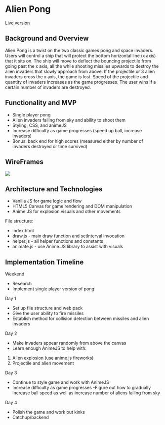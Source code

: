 # Alien Pong

[Live version](https://matthu24.github.io/alien-pong/ "Live version")


## Background and Overview 

Alien Pong is a twist on the two classic games pong and space invaders.  Users will control a ship that will protect the bottom horizontal line (x axis) that it sits on.  The ship will move to deflect the bouncing projectile from going past the x axis, all the while shooting missiles upwards to destroy the alien invaders that slowly approach from above.  If the projectile or 3 alien invaders cross the x axis, the game is lost.  Speed of the projectile and quantity of invaders increases as the game progresses.  The user wins if a certain number of invaders are destroyed.  

## Functionality and MVP

* Single player pong
* Alien invaders falling from sky and ability to shoot them 
* Styling, CSS, and animeJS
* Increase difficulty as game progresses (speed up ball, increase invaders)
* Bonus: back end for high scores (measured either by number of invaders destroyed or time survived)


## WireFrames

<img src = "https://s3-us-west-1.amazonaws.com/fullstackfiles/JSWireframe.png"/>




## Architecture and Technologies 

* Vanilla JS for game logic and flow 
* HTML5 Canvas for game rendering and DOM manipulation 
* Anime JS for explosion visuals and other movements 

File structure: 
* index.html
* draw.js - main draw function and setInterval invocation
* helper.js - all helper functions and constants
* animate.js - use Anime.JS library to assist with visuals

## Implementation Timeline 

Weekend

* Research
* Implement single player version of pong 

Day 1

* Set up file structure and web pack
* Give the user ability to fire missiles
* Establish method for collision detection between missiles and alien invaders 

Day 2

* Make invaders appear randomly from above the canvas
* Learn enough AnimeJS to help with: 
1. Alien explosion (use anime.js fireworks)
2. Projectile and alien movement 


Day 3

* Continue to style game and work with AnimeJS
* Increase difficulty as game progresses
    -Figure out how to gradually increase ball speed as well as increase number of aliens falling from sky 

Day 4

* Polish the game and work out kinks
* Catchup/backend
